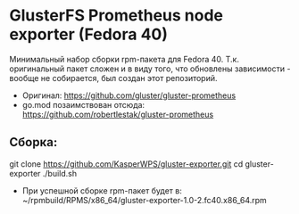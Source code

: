 # GlusterFS Prometheus node exporter (Fedora 40)

Минимальный набор сборки rpm-пакета для Fedora 40. Т.к. оригинальный пакет сложен и в виду того, что обновлены зависимости - вообще не собирается, был создан этот репозиторий.

- Оригинал: https://github.com/gluster/gluster-prometheus
- go.mod позаимствован отсюда: https://github.com/robertlestak/gluster-prometheus

## Сборка:

git clone https://github.com/KasperWPS/gluster-exporter.git
cd gluster-exporter
./build.sh

- При успешной сборке rpm-пакет будет в: ~/rpmbuild/RPMS/x86_64/gluster-exporter-1.0-2.fc40.x86_64.rpm